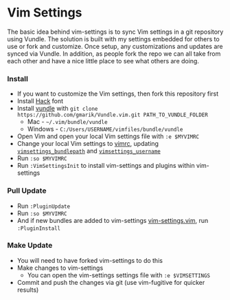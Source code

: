 # Vim Settings

The basic idea behind vim-settings is to sync Vim settings in a git repository using Vundle.
The solution is built with my settings embedded for others to use or fork and customize.
Once setup, any customizations and updates are synced via Vundle.
In addition, as people fork the repo we can all take from each other and have a nice little place to see what others are doing.

### Install
- If you want to customize the Vim settings, then fork this repository first
- Install [Hack](https://github.com/chrissimpkins/Hack#desktop-usage) font
- Install [vundle](https://github.com/gmarik/vundle) with ``git clone https://github.com/gmarik/Vundle.vim.git PATH_TO_VUNDLE_FOLDER``
    - Mac - ``~/.vim/bundle/vundle``
    - Windows - ``C:/Users/USERNAME/vimfiles/bundle/vundle``
- Open Vim and open your local Vim settings file with ``:e $MYVIMRC``
- Change your local Vim settings to [vimrc](vimrc), updating [``vimsettings_bundlepath``](vimrc#L2) and [``vimsettings_username``](vimrc#L4)
- Run ``:so $MYVIMRC``
- Run ``:VimSettingsInit`` to install vim-settings and plugins within vim-settings

### Pull Update
- Run ``:PluginUpdate``
- Run ``:so $MYVIMRC``
- And if new bundles are added to vim-settings [vim-settings.vim](vim-settings.vim), run ``:PluginInstall``

### Make Update
- You will need to have forked vim-settings to do this
- Make changes to vim-settings
    - You can open the vim-settings settings file with ``:e $VIMSETTINGS``
- Commit and push the changes via git (use vim-fugitive for quicker results)

